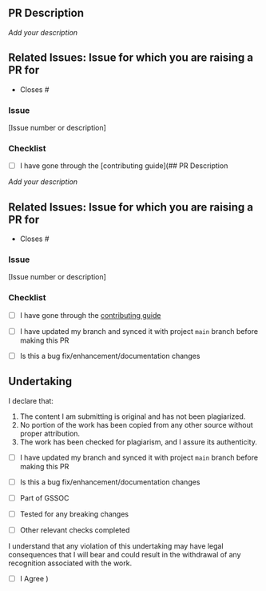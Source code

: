 ## PR Description

_Add your description_

## Related Issues: Issue for which you are raising a PR for

- Closes #

### Issue

[Issue number or description]

### Checklist

- [ ] I have gone through the [contributing guide](## PR Description

_Add your description_

## Related Issues: Issue for which you are raising a PR for

- Closes #

### Issue

[Issue number or description]

### Checklist

- [ ] I have gone through the [contributing guide](https://github.com/Anishkagupta04/RAPIDOC-HEALTHCARE-WEBSITE-/)
- [ ] I have updated my branch and synced it with project `main` branch before making this PR
- [ ] Is this a bug fix/enhancement/documentation changes


## Undertaking

I declare that: 

1. The content I am submitting is original and has not been plagiarized.  
2. No portion of the work has been copied from any other source without proper attribution.  
3. The work has been checked for plagiarism, and I assure its authenticity.
- [ ] I have updated my branch and synced it with project `main` branch before making this PR
- [ ] Is this a bug fix/enhancement/documentation changes
- [ ] Part of GSSOC
- [ ] Tested for any breaking changes
- [ ] Other relevant checks completed


I understand that any violation of this undertaking may have legal consequences that I will bear and could result in the withdrawal of any recognition associated with the work. 

- [ ] I Agree
)
